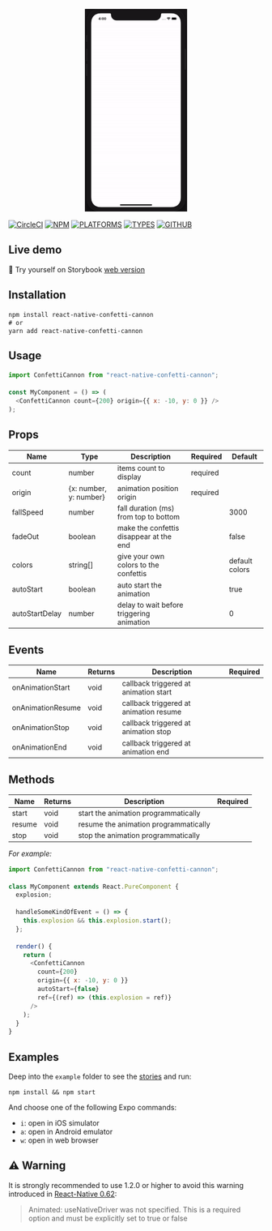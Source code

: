 <p align="center">
  <img height="400" src="https://github.com/VincentCATILLON/react-native-confetti-cannon/raw/master/.github/demo.gif" alt="React-native-confetti-cannon">
</p>

[![CircleCI](https://circleci.com/gh/VincentCATILLON/react-native-confetti-cannon.svg?style=svg)](https://circleci.com/gh/VincentCATILLON/react-native-confetti-cannon)
[![NPM](https://img.shields.io/npm/v/react-native-confetti-cannon/latest?color=%23292C33&label=%20&logo=npm)](https://www.npmjs.com/package/react-native-confetti-cannon)
[![PLATFORMS](https://img.shields.io/badge/Platforms-iOS%20%7C%C2%A0Android%20%7C%20Web-blue)](https://vincentcatillon.github.io/react-native-confetti-cannon)
[![TYPES](https://img.shields.io/npm/types/react-native-confetti-cannon)](https://vincentcatillon.github.io/react-native-confetti-cannon)
[![GITHUB](https://img.shields.io/github/stars/vincentcatillon/react-native-confetti-cannon?style=social)](https://github.com/vincentcatillon/react-native-confetti-cannon)

## Live demo

:rocket: Try yourself on Storybook <a href="https://vincentcatillon.github.io/react-native-confetti-cannon">web version</a>

## Installation

```console
npm install react-native-confetti-cannon
# or
yarn add react-native-confetti-cannon
```

## Usage

```js
import ConfettiCannon from "react-native-confetti-cannon";

const MyComponent = () => (
  <ConfettiCannon count={200} origin={{ x: -10, y: 0 }} />
);
```

## Props

| Name           | Type                   | Description                               | Required | Default        |
| -------------- | ---------------------- | ----------------------------------------- | -------- | -------------- |
| count          | number                 | items count to display                    | required |                |
| origin         | {x: number, y: number} | animation position origin                 | required |                |
| fallSpeed      | number                 | fall duration (ms) from top to bottom     |          | 3000           |
| fadeOut        | boolean                | make the confettis disappear at the end   |          | false          |
| colors         | string[]               | give your own colors to the confettis     |          | default colors |
| autoStart      | boolean                | auto start the animation                  |          | true           |
| autoStartDelay | number                 | delay to wait before triggering animation |          | 0              |

## Events

| Name              | Returns | Description                            | Required |
| ----------------- | ------- | -------------------------------------- | -------- |
| onAnimationStart  | void    | callback triggered at animation start  |          |
| onAnimationResume | void    | callback triggered at animation resume |          |
| onAnimationStop   | void    | callback triggered at animation stop   |          |
| onAnimationEnd    | void    | callback triggered at animation end    |          |

## Methods

| Name   | Returns | Description                           | Required |
| ------ | ------- | ------------------------------------- | -------- |
| start  | void    | start the animation programmatically  |          |
| resume | void    | resume the animation programmatically |          |
| stop   | void    | stop the animation programmatically   |          |

_For example:_

```js
import ConfettiCannon from "react-native-confetti-cannon";

class MyComponent extends React.PureComponent {
  explosion;

  handleSomeKindOfEvent = () => {
    this.explosion && this.explosion.start();
  };

  render() {
    return (
      <ConfettiCannon
        count={200}
        origin={{ x: -10, y: 0 }}
        autoStart={false}
        ref={(ref) => (this.explosion = ref)}
      />
    );
  }
}
```

## Examples

Deep into the `example` folder to see the [stories](https://github.com/VincentCATILLON/react-native-confetti-cannon/blob/master/example/storybook/stories/index.js) and run:

```console
npm install && npm start
```

And choose one of the following Expo commands:

- `i`: open in iOS simulator
- `a`: open in Android emulator
- `w`: open in web browser

## :warning: Warning

It is strongly recommended to use 1.2.0 or higher to avoid this warning introduced in [React-Native 0.62](https://github.com/react-native-community/releases/blob/master/CHANGELOG.md#deprecated):

> Animated: useNativeDriver was not specified. This is a required option and must be explicitly set to true or false
